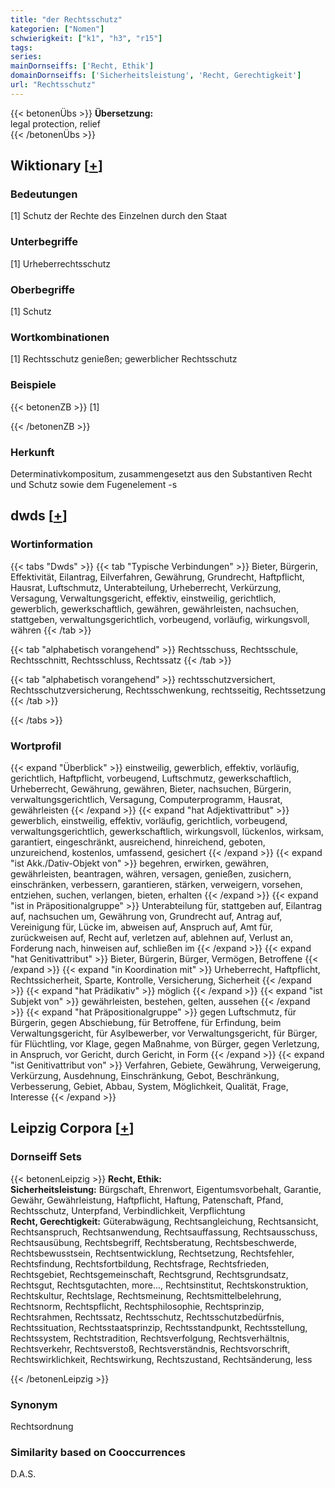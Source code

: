 ```yaml
---
title: "der Rechtsschutz"
kategorien: ["Nomen"]
schwierigkeit: ["k1", "h3", "r15"]
tags:
series:
mainDornseiffs: ['Recht, Ethik']
domainDornseiffs: ['Sicherheitsleistung', 'Recht, Gerechtigkeit']
url: "Rechtsschutz"
---
```


{{< betonenÜbs >}}
**Übersetzung:**  
legal protection, relief  
{{< /betonenÜbs >}}

## Wiktionary [[+](https://de.wiktionary.org/wiki/Rechtsschutz)]

### Bedeutungen
[1] Schutz der Rechte des Einzelnen durch den Staat  

### Unterbegriffe
[1] Urheberrechtsschutz  

### Oberbegriffe
[1] Schutz  

### Wortkombinationen
[1] Rechtsschutz genießen; gewerblicher Rechtsschutz  

### Beispiele
{{< betonenZB >}}
[1]  

{{< /betonenZB >}}
### Herkunft
Determinativkompositum, zusammengesetzt aus den Substantiven Recht und Schutz sowie dem Fugenelement -s  



## dwds [[+](https://www.dwds.de/wb/Rechtsschutz)]

### Wortinformation
{{< tabs "Dwds" >}}
{{< tab "Typische Verbindungen" >}}
Bieter, Bürgerin, Effektivität, Eilantrag, Eilverfahren, Gewährung, Grundrecht, Haftpflicht, Hausrat, Luftschmutz, Unterabteilung, Urheberrecht, Verkürzung, Versagung, Verwaltungsgericht, effektiv, einstweilig, gerichtlich, gewerblich, gewerkschaftlich, gewähren, gewährleisten, nachsuchen, stattgeben, verwaltungsgerichtlich, vorbeugend, vorläufig, wirkungsvoll, währen
{{< /tab >}}

{{< tab "alphabetisch vorangehend" >}}
Rechtsschuss, Rechtsschule, Rechtsschnitt, Rechtsschluss, Rechtssatz
{{< /tab >}}

{{< tab "alphabetisch vorangehend" >}}
rechtsschutzversichert, Rechtsschutzversicherung, Rechtsschwenkung, rechtsseitig, Rechtssetzung
{{< /tab >}}

{{< /tabs >}}

### Wortprofil
{{< expand "Überblick" >}} einstweilig, gewerblich, effektiv, vorläufig, gerichtlich, Haftpflicht, vorbeugend, Luftschmutz, gewerkschaftlich, Urheberrecht, Gewährung, gewähren, Bieter, nachsuchen, Bürgerin, verwaltungsgerichtlich, Versagung, Computerprogramm, Hausrat, gewährleisten {{< /expand >}}
{{< expand "hat Adjektivattribut" >}} gewerblich, einstweilig, effektiv, vorläufig, gerichtlich, vorbeugend, verwaltungsgerichtlich, gewerkschaftlich, wirkungsvoll, lückenlos, wirksam, garantiert, eingeschränkt, ausreichend, hinreichend, geboten, unzureichend, kostenlos, umfassend, gesichert {{< /expand >}}
{{< expand "ist Akk./Dativ-Objekt von" >}} begehren, erwirken, gewähren, gewährleisten, beantragen, währen, versagen, genießen, zusichern, einschränken, verbessern, garantieren, stärken, verweigern, vorsehen, entziehen, suchen, verlangen, bieten, erhalten {{< /expand >}}
{{< expand "ist in Präpositionalgruppe" >}} Unterabteilung für, stattgeben auf, Eilantrag auf, nachsuchen um, Gewährung von, Grundrecht auf, Antrag auf, Vereinigung für, Lücke im, abweisen auf, Anspruch auf, Amt für, zurückweisen auf, Recht auf, verletzen auf, ablehnen auf, Verlust an, Forderung nach, hinweisen auf, schließen im {{< /expand >}}
{{< expand "hat Genitivattribut" >}} Bieter, Bürgerin, Bürger, Vermögen, Betroffene {{< /expand >}}
{{< expand "in Koordination mit" >}} Urheberrecht, Haftpflicht, Rechtssicherheit, Sparte, Kontrolle, Versicherung, Sicherheit {{< /expand >}}
{{< expand "hat Prädikativ" >}} möglich {{< /expand >}}
{{< expand "ist Subjekt von" >}} gewährleisten, bestehen, gelten, aussehen {{< /expand >}}
{{< expand "hat Präpositionalgruppe" >}} gegen Luftschmutz, für Bürgerin, gegen Abschiebung, für Betroffene, für Erfindung, beim Verwaltungsgericht, für Asylbewerber, vor Verwaltungsgericht, für Bürger, für Flüchtling, vor Klage, gegen Maßnahme, von Bürger, gegen Verletzung, in Anspruch, vor Gericht, durch Gericht, in Form {{< /expand >}}
{{< expand "ist Genitivattribut von" >}} Verfahren, Gebiete, Gewährung, Verweigerung, Verkürzung, Ausdehnung, Einschränkung, Gebot, Beschränkung, Verbesserung, Gebiet, Abbau, System, Möglichkeit, Qualität, Frage, Interesse {{< /expand >}}

## Leipzig Corpora [[+](https://corpora.uni-leipzig.de/en/res?word=Rechtsschutz&corpusId=deu_newscrawl-public_2018)]

### Dornseiff Sets
{{< betonenLeipzig >}}
**Recht, Ethik:**  
**Sicherheitsleistung:** Bürgschaft, Ehrenwort, Eigentumsvorbehalt, Garantie, Gewähr, Gewährleistung, Haftpflicht, Haftung, Patenschaft, Pfand, Rechtsschutz, Unterpfand, Verbindlichkeit, Verpflichtung  
**Recht, Gerechtigkeit:** Güterabwägung, Rechtsangleichung, Rechtsansicht, Rechtsanspruch, Rechtsanwendung, Rechtsauffassung, Rechtsausschuss, Rechtsausübung, Rechtsbegriff, Rechtsberatung, Rechtsbeschwerde, Rechtsbewusstsein, Rechtsentwicklung, Rechtsetzung, Rechtsfehler, Rechtsfindung, Rechtsfortbildung, Rechtsfrage, Rechtsfrieden, Rechtsgebiet, Rechtsgemeinschaft, Rechtsgrund, Rechtsgrundsatz, Rechtsgut, Rechtsgutachten, more..., Rechtsinstitut, Rechtskonstruktion, Rechtskultur, Rechtslage, Rechtsmeinung, Rechtsmittelbelehrung, Rechtsnorm, Rechtspflicht, Rechtsphilosophie, Rechtsprinzip, Rechtsrahmen, Rechtssatz, Rechtsschutz, Rechtsschutzbedürfnis, Rechtssituation, Rechtsstaatsprinzip, Rechtsstandpunkt, Rechtsstellung, Rechtssystem, Rechtstradition, Rechtsverfolgung, Rechtsverhältnis, Rechtsverkehr, Rechtsverstoß, Rechtsverständnis, Rechtsvorschrift, Rechtswirklichkeit, Rechtswirkung, Rechtszustand, Rechtsänderung, less  

{{< /betonenLeipzig >}}

### Synonym
Rechtsordnung


### Similarity based on Cooccurrences
D.A.S.

